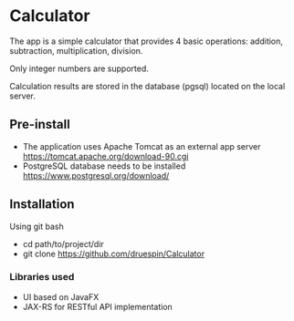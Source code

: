 # Calculator

The app is a simple calculator that provides 4 basic operations: addition, subtraction, multiplication, division.

Only integer numbers are supported.

Calculation results are stored in the database (pgsql) located on the local server.

## Pre-install 

* The application uses Apache Tomcat as an external app server https://tomcat.apache.org/download-90.cgi
* PostgreSQL database needs to be installed https://www.postgresql.org/download/

## Installation

Using git bash

* cd path/to/project/dir
* git clone https://github.com/druespin/Calculator

### Libraries used

* UI based on JavaFX
* JAX-RS for RESTful API implementation
